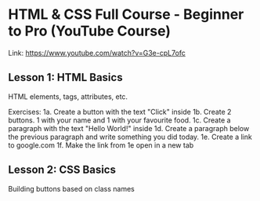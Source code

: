 # HTML & CSS Full Course - Beginner to Pro (YouTube Course)

Link: https://www.youtube.com/watch?v=G3e-cpL7ofc

## Lesson 1: HTML Basics

HTML elements, tags, attributes, etc.

Exercises:
1a. Create a button with the text "Click" inside
1b. Create 2 buttons. 1 with your name and 1 with your favourite food.
1c. Create a paragraph with the text "Hello World!" inside
1d. Create a paragraph below the previous paragraph and write something you did today.
1e. Create a link to google.com
1f. Make the link from 1e open in a new tab

## Lesson 2: CSS Basics

Building buttons based on class names

